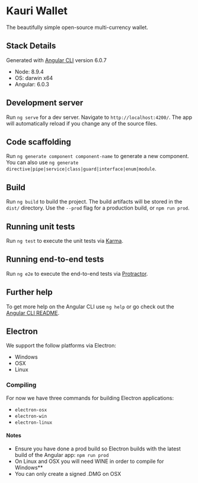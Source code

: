 # Kauri Wallet

The beautifully simple open-source multi-currency wallet.

## Stack Details

Generated with [Angular CLI](https://github.com/angular/angular-cli) version 6.0.7

- Node: 8.9.4
- OS: darwin x64
- Angular: 6.0.3

## Development server

Run `ng serve` for a dev server. Navigate to `http://localhost:4200/`. The app will automatically reload if you change any of the source files.

## Code scaffolding

Run `ng generate component component-name` to generate a new component. You can also use `ng generate directive|pipe|service|class|guard|interface|enum|module`.

## Build

Run `ng build` to build the project. The build artifacts will be stored in the `dist/` directory. Use the `--prod` flag for a production build, or `npm run prod`.

## Running unit tests

Run `ng test` to execute the unit tests via [Karma](https://karma-runner.github.io).

## Running end-to-end tests

Run `ng e2e` to execute the end-to-end tests via [Protractor](http://www.protractortest.org/).

## Further help

To get more help on the Angular CLI use `ng help` or go check out the [Angular CLI README](https://github.com/angular/angular-cli/blob/master/README.md).


## Electron 

We support the follow platforms via Electron:
- Windows
- OSX
- Linux

### Compiling

For now we have three commands for building Electron applications:
- `electron-osx`
- `electron-win`
- `electron-linux`

#### Notes
- Ensure you have done a prod build so Electron builds with the latest build of the Angular app: `npm run prod`
- On Linux and OSX you will need WINE in order to compile for Windows**
- You can only create a signed .DMG on OSX